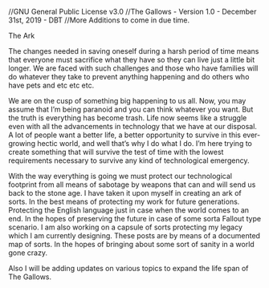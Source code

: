 //GNU General Public License v3.0
//The Gallows - Version 1.0 - December 31st, 2019 - DBT
//More Additions to come in due time.

The Ark

The changes needed in saving oneself during a harsh period of time means that everyone must sacrifice what they have so they can live just a little bit longer. We are faced with such challenges and those who have families will do whatever they take to prevent anything happening and do others who have pets and etc etc etc.

We are on the cusp of something big happening to us all. Now, you may assume that I’m being paranoid and you can think whatever you want. But the truth is everything has become trash. Life now seems like a struggle even with all the advancements in technology that we have at our disposal. A lot of people want a better life, a better opportunity to survive in this ever-growing hectic world, and well that’s why I do what I do. I’m here trying to create something that will survive the test of time with the lowest requirements necessary to survive any kind of technological emergency.

With the way everything is going we must protect our technological footprint from all means of sabotage by weapons that can and will send us back to the stone age. I have taken it upon myself in creating an ark of sorts. In the best means of protecting my work for future generations. Protecting the English language just in case when the world comes to an end. In the hopes of preserving the future in case of some sorta Fallout type scenario. I am also working on a capsule of sorts protecting my legacy which I am currently designing. These posts are by means of a documented map of sorts. In the hopes of bringing about some sort of sanity in a world gone crazy.

Also I will be adding updates on various topics to expand the life span of The Gallows. 
